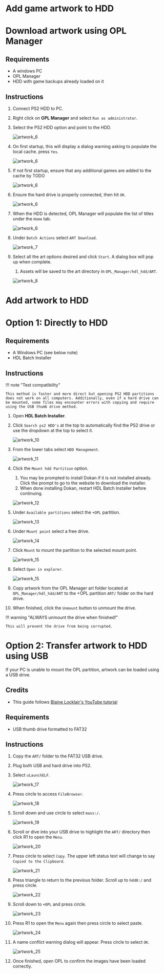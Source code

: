 # Add game artwork to HDD

# Download artwork using OPL Manager

## Requirements

* A windows PC
* OPL Manager
* HDD with game backups already loaded on it

## Instructions

1. Connect PS2 HDD to PC.
1. Right click on **OPL Manager** and select `Run as administrator`.
1. Select the PS2 HDD option and point to the HDD.

    ![artwork_6](../assets/opl_002.png)

1. On first startup, this will display a dialog warning asking to populate the local cache. press `Yes`.

    ![artwork_6](../assets/opl_003.png)

1. If not first startup, ensure that any additional games are added to the cache by TODO

    ![artwork_6](../assets/opl_003.png)

1. Ensure the hard drive is properly connected, then hit `OK`.

    ![artwork_6](../assets/opl_004.png)

1. When the HDD is detected, OPL Manager will populate the list of titles under the `Home` tab.

    ![artwork_6](../assets/opl_006.png)

1. Under `Batch Actions` select `ART Download`.

    ![artwork_7](../assets/opl_007.png)

1. Select all the art options desired and click `Start`. A dialog box will pop up when complete.

    1. Assets will be saved to the art directory in `OPL_Manager/hdl_hdd/ART`.

    ![artwork_8](../assets/opl_008.png)

# Add artwork to HDD

# Option 1: Directly to HDD

## Requirements

* A Windows PC (see below note)
* HDL Batch Installer

## Instructions

!!! note "Test compatibility"

    This method is faster and more direct but opening PS2 HDD partitions does not work on all computers. Additionally, even if a hard drive can be mounted, some files may encounter errors with copying and require using the USB thumb drive method.

1. Open **HDL Batch Installer**.

2. Click `Search ps2 HDD's` at the top to automatically find the PS2 drive or use the dropdown at the top to select it.

    ![artwork_10](../assets/artwork_10.png)

1. From the lower tabs select `HDD Management`.

    ![artwork_11](../assets/artwork_11.png)

1. Click the `Mount hdd Partition` option.

    1. You may be prompted to install Dokan if it is not installed already. Click the prompt to go to the website to download the installer.
    1. When done installing Dokan, restart HDL Batch Installer before continuing.

    ![artwork_12](../assets/artwork_12.png)

1. Under `Available partitions` select the `+OPL` partition.

    ![artwork_13](../assets/artwork_13.png)

1. Under `Mount point` select a free drive.

    ![artwork_14](../assets/artwork_14.png)

1. Click `Mount` to mount the partition to the selected mount point.

    ![artwork_15](../assets/artwork_15.png)

1. Select `Open in explorer`.

    ![artwork_15](../assets/artwork_16.png)

1. Copy artwork from the OPL Manager art folder located at `OPL_Manager/hdl_hdd/ART` to the +OPL partition `ART/` folder on the hard drive.

1. When finished, click the `Unmount` button to unmount the drive.

!!! warning "ALWAYS unmount the drive when finished!"

    This will prevent the drive from being corrupted.

# Option 2: Transfer artwork to HDD using USB

If your PC is unable to mount the OPL partition, artwork can be loaded using a USB drive.

## Credits
* This guide follows [
Blaine Locklair's YouTube tutorial](https://www.youtube.com/watch?v=C02j3wTuJag)

## Requirements

* USB thumb drive formatted to FAT32

## Instructions

1. Copy the `ART/` folder to the FAT32 USB drive.

1. Plug both USB and hard drive into PS2.
2. Select `uLaunchELF`.

    ![artwork_17](../assets/artwork_17.png)

1. Press circle to access `FileBrowser`.

    ![artwork_18](../assets/artwork_18.png)

1. Scroll down and use circle to select `mass:/`.

    ![artwork_19](../assets/artwork_19.png)

1. Scroll or dive into your USB drive to highlight the `ART/` directory then click R1 to open the `Menu`.

    ![artwork_20](../assets/artwork_20.png)

1. Press circle to select `Copy`. The upper left status text will change to say `Copied to the Clipboard`.

    ![artwork_21](../assets/artwork_21.png)

1. Press triangle to return to the previous folder. Scroll up to `hdd0:/` and press circle.

    ![artwork_22](../assets/artwork_22.png)

1. Scroll down to `+OPL` and press circle.

    ![artwork_23](../assets/artwork_23.png)

1. Press R1 to open the `Menu` again then press circle to select paste.

    ![artwork_24](../assets/artwork_24.png)

1. A name conflict warning dialog will appear. Press circle to select `OK`.

    ![artwork_25](../assets/artwork_25.png)

1. Once finished, open OPL to confirm the images have been loaded correctly.
